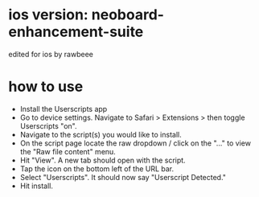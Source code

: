 # ios version: neoboard-enhancement-suite

edited for ios by rawbeee

# how to use
* Install the Userscripts app
* Go to device settings. Navigate to Safari > Extensions > then toggle Userscripts "on".
* Navigate to the script(s) you would like to install.
* On the script page locate the raw dropdown / click on the "..." to view the "Raw file content" menu.
* Hit "View". A new tab should open with the script.
* Tap the icon on the bottom left of the URL bar.
* Select "Userscripts". It should now say "Userscript Detected."
* Hit install.
